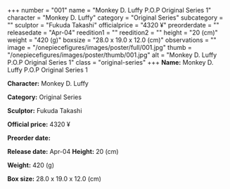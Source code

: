 +++
number = "001"
name = "Monkey D. Luffy P.O.P Original Series 1"
character = "Monkey D. Luffy"
category = "Original Series"
subcategory = ""
sculptor = "Fukuda Takashi"
officialprice = "4320 ¥"
preorderdate = ""
releasedate = "Apr-04"
reedition1 = ""
reedition2 = ""
height = "20 (cm)"
weight = "420 (g)"
boxsize = "28.0 x 19.0 x 12.0 (cm)"
observations = ""
image = "/onepiecefigures/images/poster/full/001.jpg"
thumb = "/onepiecefigures/images/poster/thumb/001.jpg"
alt = "Monkey D. Luffy P.O.P Original Series 1"
class = "original-series"
+++
**Name:** Monkey D. Luffy P.O.P Original Series 1

**Character:** Monkey D. Luffy

**Category:** Original Series 

**Sculptor:** Fukuda Takashi

**Official price:** 4320 ¥

**Preorder date:** 

**Release date:** Apr-04
**Height:** 20 (cm)

**Weight:** 420 (g)

**Box size:** 28.0 x 19.0 x 12.0 (cm)

